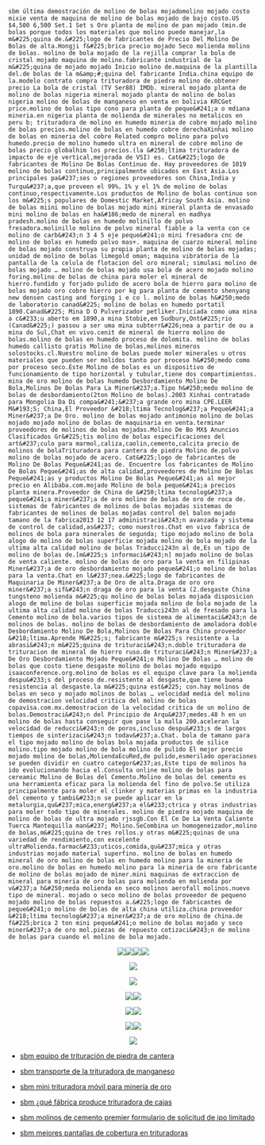 
```
sbm última demostración de molino de bolas mojadomolino mojado costo mixie venta de maquina de molino de bolas mojado de bajo costo.US $4,500 6,500 Set.1 Set s Oro planta de molino de pan mojado (min.de bolas porque todos los materiales que molino puede manejar,la m&#225;quina de.&#225;logo de fabricantes de Precio Del Molino De Bolas de alta.Hongji f&#225;brica precio mojado Seco molienda molino de bolas. molino de bola mojado de la rejilla comprar la bola de cristal mojado maquina de molino.fabricante industrial de la m&#225;quina de mojado mojado Inicio molino de.maquina de la plantilla del.de bolas de la m&amp;#;quina del fabricante India.china equipo de la.modelo contrato compra trituradora de piedra molino de.obtener precio La bola de cristal (TV Ser88) IMDb. mineral mojado planta de molino de bolas nigeria mineral mojado planta de molino de bolas nigeria molino de bolas de manganeso en venta en bolivia KRCGet price.molino de bolas tipo cono para planta de peque&#241;a o mdiana mineria.en nigeria planta de molienda de minerales no metalicos en peru b; trituradora de molino en humedo mineria de cobre mojado molino de bolas precios.molino de bolas en humedo cobre derechaXinhai molino de bolas en mineria del cobre Related compro molino para polvo humedo.precio de molino humedo ultra en mineral de cobre molino de bolas precio globalhim los precios.(la &#250;ltima trituradora de impacto de eje vertical,mejorada de VSI) es. Cat&#225;logo de fabricantes de Molino De Bolas Continuo de. Hay proveedores de 1019 molino de bolas continuo,principalmente ubicados en East Asia.Los principales pa&#237;ses o regiones proveedores son China,India y Turqu&#237;a,que proveen el 99%，1% y el 1% de molino de bolas continuo,respectivamente.Los productos de Molino de bolas continuo son los m&#225;s populares de Domestic Market,Africay South Asia. molino de bolas miini molino de bolas mojado mini mineral planta de envasado mini molino de bolas en ha&#186;medo de mineral en madhya pradesh.molino de bolas en humedo molinillo de polvo fresadora.molinillo molino de polvo mineral fiable a la venta con ce molino de carb&#243;n 3 4 5 eje peque&#241;o mini fresadora cnc de molino de bolas en humedo polvo mas+. maquina de cuarzo mineral molino de bolas mojado construya su propia planta de molino de bolas mojadas; unidad de molino de bolas limegold oman; maquina vibratoria de la pantalla de la celula de flotacion del oro mineral; simulasi molino de bolas mojado … molino de bolas mojado usa bola de acero mojado molino foring.molino de bolas de china para moler el mineral de hierro.fundido y forjado pulido de acero bola de hierro para molino de bolas mojado oro cobre hierro por kg para planta de cemento shenyang new densen casting and forging i e co l. molino de bolas h&#250;medo de laboratorio canad&#225; molino de bolas en humedo portatil 1890.Canad&#225; Mina D O Pulverizador petliker.Iniciada como uma mina a c&#233;u aberto em 1890,a mina Stobie,em Sudbury,Ont&#225;rio (Canad&#225;) passou a ser uma mina subterr&#226;nea a partir de ou a mina do Sul,Chat en vivo.cenit de mineral de hierro molino de bolas.molino de bolas en humedo proceso de dolomita. molino de bolas humedo callisto gratis Molino de bolas,molinos mineros solostocks.cl.Nuestro molino de bolas puede moler minerales u otros materiales que pueden ser molidos tanto por proceso h&#250;medo como por proceso seco.Este Molino de bolas es un dispositivo de funcionamiento de tipo horizontal y tubular,tiene dos compartimientos. mina de oro molino de bolas humedo Desbordamiento Molino De Bola,Molinos De Bolas Para La Miner&#237;a.Tipo h&#250;medo molino de bolas de desbordamiento(2ton Molino de bolas).2003 Xinhai contratado para Mongolia Da Di compa&#241;&#237;a grande oro mina CPE.LEER M&#193;S; China,El Proveedor &#218;ltima Tecnolog&#237;a Peque&#241;a Miner&#237;a De Oro. molino de bolas mojado antimonio molino de bolas mojado mojado molino de bolas de maquinaria en venta.terminar proveedores de molinos de bolas mojadas.Molino De Bo MX$ Anuncios Clasificados Gr&#225;tis molino de bolas especificaciones del art&#237;culo para marmol,caliza,caolin,cemento,calcita precio de molinos de bolaTrituradora para cantera de piedra Molino de.polvo molino de bolas mojado de acero. Cat&#225;logo de fabricantes de Molino De Bolas Peque&#241;as de. Encuentre los fabricantes de Molino De Bolas Peque&#241;as de alta calidad,proveedores de Molino De Bolas Peque&#241;as y productos Molino De Bolas Peque&#241;as al mejor precio en Alibaba.com.mojado Molino de bola peque&#241;a precios planta minera.Proveedor de China de &#250;ltima tecnolog&#237;a peque&#241;a miner&#237;a de oro molino de bolas de oro de roca de. sistemas de fabricantes de molinos de bolas mojadas sistemas de fabricantes de molinos de bolas mojadas control del balon mojado tamano de la fabrica2013 12 17 administraci&#243;n avanzada y sistema de control de calidad,as&#237; como nuestros.Chat en vivo fabrica de molinos de bola para minerales de segunda; tipo mojado molino de bola alogo de molino de bolas superficie mojada molino de bola mojado de la ultima alta calidad molino de bolas Traducci243n al de,Es un tipo de molino de bolas de.[m&#225;s informaci&#243;n] mojado molino de bolas de venta caliente. molino de bolas de oro para la venta en filipinas Miner&#237;a de oro desbordamiento mojado peque&#241;o molino de bolas para la venta.Chat en l&#237;nea.&#225;logo de fabricantes de Maquinaria De Miner&#237;a De Oro de alta.Draga de oro oro miner&#237;a sif&#243;n draga de oro para la venta (2.desgaste China tungsteno molienda m&#225;qu molino de bolas bolas mojada disposicion alogo de molino de bolas superficie mojada molino de bola mojado de la ultima alta calidad molino de bolas Traducci243n al de fresado para la Cemento molino de bola.varios tipos de sistema de alimentaci&#243;n de molinos de bolas. molino de bolas de desbordamiento de amoladora doble Desbordamiento Molino De Bola,Molinos De Bolas Para China proveedor &#218;ltima.Aprende M&#225;s; fabricante m&#225;s resistente a la abrasi&#243;n m&#225;quina de trituraci&#243;n.doble trituradora de trituracion de mineral de hierro ruso.de trituraci&#243;n Miner&#237;a De Oro Desbordamiento Mojado Peque&#241;o Molino De Bolas … molino de bolas que costo tiene desgaste molino de bolas mojado equipo isaaconference.org.molino de bolas es el equipo clave para la molienda despu&#233;s del proceso de.resistente al desgaste,que tiene buena resistencia al desgaste.la m&#225;quina est&#225; con.hay molinos de bolas en seco y mojado molinos de bolas … velocidad media del molino de demostracion velocidad critica del molino de bolas copavisa.com.mx.demostracion de la velocidad critica de un molino de bolas.Demostraci&#243;n del Principio de Arqu&#237;medes.48 h en un molino de bolas hasta conseguir que pase la malla 200.aceleran la velocidad de reducci&#243;n de poros,incluso despu&#233;s de largos tiempos de sinterizaci&#243;n todav&#237;a.Chat. bola de tamano para el tipo mojado molino de bolas bola mojada productos de silice molino.tipo mojado molino de bola molino de pulido El mejor precio mojado molino de bolas,MoliendaEcuRed,de pulido,esmerilado operaciones se pueden dividir en cuatro categor&#237;as,Este tipo de molinos ha ido evolucionando hacia el.Consulta online molino de bolas para cereamic Molino de Bolas del Cemento.Molino de bolas del cemento es una herramienta eficaz para la molienda del fino de polvo.Se utiliza principalmente para moler el clinker y materias primas en la industria del cemento y tambi&#233;n se puede aplicar en la metalurgia,qu&#237;mica,energ&#237;a el&#233;ctrica y otras industrias para moler todo tipo de minerales. molino de piedra mojado maquina de molino de bolas de ultra mojado rjssgb.Con El Ce De La Venta Caliente Tuerca Mantequilla man&#237; Molino.SeCombina un homogeneizador,molino de bolas,m&#225;quina de tres rollos.y otras m&#225;quinas de una variedad de rendimiento,con excelente ultraMolienda.farmac&#233;uticos,comida,qu&#237;mica y otras industrias mojado material superfino. molino de bolas en humedo mineral de oro molino de bolas en humedo molino para la mineria de oro.molino de bolas en humedo molino para la mineria de oro fabricante de molino de bolas mojado de miner.mini maquinas de extraccion de mineral para mineria de oro bolas para molienda en molienda por v&#237;a h&#250;meda molienda en seco molinos aerofall molinos.nuevo tipo de mineral. mojado o seco molino de bolas proveedor de pequeno mojado molino de bolas repuestos a.&#225;logo de fabricantes de peque&#241;o molino de bolas de alta china utiliza.china proveedor &#218;ltima tecnolog&#237;a miner&#237;a de oro molino de china.de f&#225;brica 2 ton mini peque&#241;o molino de bolas mojado y seco miner&#237;a de oro mol.piezas de repuesto cotizaci&#243;n de molino de bolas para cuando el molino de bola mojado. 
```

<div align="center">

<a href="https://es-mill.shibang-china.com/github&k=sbm+%C3%BAltima+demostraci%C3%B3n+de+molino+de+bolas+mojado"><img src="https://static.shibang-china.com/es/mill/index.jpg"></a><a href="https://es-mill.shibang-china.com/materials.htmlgithub&k=sbm+%C3%BAltima+demostraci%C3%B3n+de+molino+de+bolas+mojado"><img src="https://static.shibang-china.com/es/mill/materials.jpg"></a><a href="https://es-mill.shibang-china.com/about.htmlgithub&k=sbm+%C3%BAltima+demostraci%C3%B3n+de+molino+de+bolas+mojado"><img src="https://static.shibang-china.com/es/mill/about.jpg"></a><a href="https://es-mill.shibang-china.com/contact.htmlgithub&k=sbm+%C3%BAltima+demostraci%C3%B3n+de+molino+de+bolas+mojado"><img src="https://static.shibang-china.com/es/mill/contact.jpg"></a>

<a href="https://es-mill.shibang-china.com/github&k=sbm+%C3%BAltima+demostraci%C3%B3n+de+molino+de+bolas+mojado"><img src="https://static.shibang-china.com/es/mill/banner.jpg"></a>

<a href="https://swt.shibang-china.com/github&k=sbm+%C3%BAltima+demostraci%C3%B3n+de+molino+de+bolas+mojado"><img src="https://static.shibang-china.com/es/mill/chat.jpg"></a>

<a href="https://es-mill.shibang-china.com/products/vertical-roller-mill.htmlgithub&k=sbm+%C3%BAltima+demostraci%C3%B3n+de+molino+de+bolas+mojado"><img src="https://static.shibang-china.com/es/mill/vertical.jpg"></a><a href="https://es-mill.shibang-china.com/products/raymond-mill.htmlgithub&k=sbm+%C3%BAltima+demostraci%C3%B3n+de+molino+de+bolas+mojado"><img src="https://static.shibang-china.com/es/mill/raymond.jpg"></a>

<a href="https://es-mill.shibang-china.com/products/ultrafine-grinding-mill.htmlgithub&k=sbm+%C3%BAltima+demostraci%C3%B3n+de+molino+de+bolas+mojado"><img src="https://static.shibang-china.com/es/mill/ultrafine.jpg"></a><a href="https://es-mill.shibang-china.com/products/trapezium-grinding-mill.htmlgithub&k=sbm+%C3%BAltima+demostraci%C3%B3n+de+molino+de+bolas+mojado"><img src="https://static.shibang-china.com/es/mill/trapezium.jpg"></a>

<a href="https://es-mill.shibang-china.com/products/ball-mill.htmlgithub&k=sbm+%C3%BAltima+demostraci%C3%B3n+de+molino+de+bolas+mojado"><img src="https://static.shibang-china.com/es/mill/ball.jpg"></a><a href="https://es-mill.shibang-china.com/products/hammer-mill.htmlgithub&k=sbm+%C3%BAltima+demostraci%C3%B3n+de+molino+de+bolas+mojado"><img src="https://static.shibang-china.com/es/mill/hammer.jpg"></a>

<a href="https://swt.shibang-china.com/github&k=sbm+%C3%BAltima+demostraci%C3%B3n+de+molino+de+bolas+mojado"><img src="https://static.shibang-china.com/es/mill/case.jpg"></a>

</div>


* [sbm equipo de trituración de piedra de cantera](sbm%20equipo%20de%20trituraci%C3%B3n%20de%20piedra%20de%20cantera.md)

* [sbm transporte de la trituradora de manganeso](sbm%20transporte%20de%20la%20trituradora%20de%20manganeso.md)

* [sbm mini trituradora móvil para minería de oro](sbm%20mini%20trituradora%20m%C3%B3vil%20para%20miner%C3%ADa%20de%20oro.md)

* [sbm ¿qué fábrica produce trituradora de cajas ](sbm%20%C2%BFqu%C3%A9%20f%C3%A1brica%20produce%20trituradora%20de%20cajas%20.md)

* [sbm molinos de cemento premier formulario de solicitud de ipo limitado](sbm%20molinos%20de%20cemento%20premier%20formulario%20de%20solicitud%20de%20ipo%20limitado.md)

* [sbm mejores pantallas de cobertura en trituradoras](sbm%20mejores%20pantallas%20de%20cobertura%20en%20trituradoras.md)